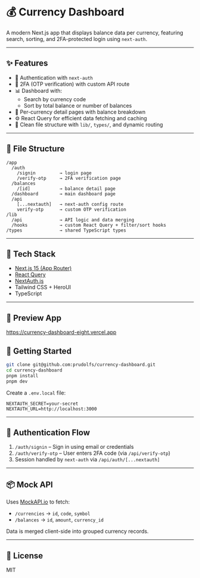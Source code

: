 # 💰 Currency Dashboard

A modern Next.js app that displays balance data per currency, featuring search, sorting, and 2FA-protected login using `next-auth`.

---

## ✨ Features

- 🔐 Authentication with `next-auth`
- 🔢 2FA (OTP verification) with custom API route
- 📊 Dashboard with:
  - Search by currency code
  - Sort by total balance or number of balances
- 🔎 Per-currency detail pages with balance breakdown
- ⚙️ React Query for efficient data fetching and caching
- 🧠 Clean file structure with `lib/`, `types/`, and dynamic routing

---

## 📁 File Structure

```
/app
  /auth
    /signin         → login page
    /verify-otp     → 2FA verification page
  /balances
    /[id]           → balance detail page
  /dashboard        → main dashboard page
  /api
    [...nextauth]   → next-auth config route
    verify-otp      → custom OTP verification
/lib
  /api              → API logic and data merging
  /hooks            → custom React Query + filter/sort hooks
/types              → shared TypeScript types
```

---

## 🧪 Tech Stack

- [Next.js 15 (App Router)](https://nextjs.org)
- [React Query](https://tanstack.com/query/latest)
- [NextAuth.js](https://next-auth.js.org)
- Tailwind CSS + HeroUI
- TypeScript

---

## 👀 Preview App

https://currency-dashboard-eight.vercel.app

## 🚀 Getting Started

```bash
git clone git@github.com:prudolfs/currency-dashboard.git
cd currency-dashboard
pnpm install
pnpm dev
```

Create a `.env.local` file:

```env
NEXTAUTH_SECRET=your-secret
NEXTAUTH_URL=http://localhost:3000
```

---

## 🔐 Authentication Flow

1. `/auth/signin` – Sign in using email or credentials
2. `/auth/verify-otp` – User enters 2FA code (via `/api/verify-otp`)
3. Session handled by `next-auth` via `/api/auth/[...nextauth]`

---

## 📦 Mock API

Uses [MockAPI.io](https://mockapi.io/) to fetch:

- `/currencies` → `id`, `code`, `symbol`
- `/balances` → `id`, `amount`, `currency_id`

Data is merged client-side into grouped currency records.

---

## 📄 License

MIT
